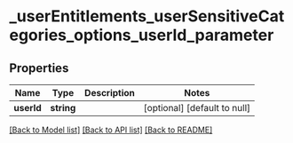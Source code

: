 # _userEntitlements_userSensitiveCategories_options_userId_parameter

## Properties
Name | Type | Description | Notes
------------ | ------------- | ------------- | -------------
**userId** | **string** |  | [optional] [default to null]

[[Back to Model list]](../README.md#documentation-for-models) [[Back to API list]](../README.md#documentation-for-api-endpoints) [[Back to README]](../README.md)



